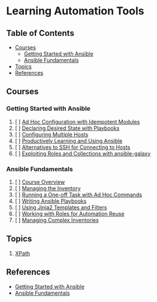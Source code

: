 # Learning Automation Tools

## Table of Contents

<!-- START doctoc generated TOC please keep comment here to allow auto update -->
<!-- DON'T EDIT THIS SECTION, INSTEAD RE-RUN doctoc TO UPDATE -->

- [Courses](#courses)
  - [Getting Started with Ansible](#getting-started-with-ansible)
  - [Ansible Fundamentals](#ansible-fundamentals)
- [Topics](#topics)
- [References](#references)

<!-- END doctoc generated TOC please keep comment here to allow auto update -->

## Courses

### Getting Started with Ansible

1. [ ] [Ad Hoc Configuration with Idempotent Modules](getting-started-with-ansible/ad-hoc-configuration-with-idempotent-modules/README.md)
1. [ ] [Declaring Desired State with Playbooks](getting-started-with-ansible/declaring-desired-state-with-playbooks/README.md)
1. [ ] [Configuring Multiple Hosts](getting-started-with-ansible/configuring-multiple-hosts/README.md)
1. [ ] [Productively Learning and Using Ansible](getting-started-with-ansible/productively-learning-and-using-ansible/README.md)
1. [ ] [Alternatives to SSH for Connecting to Hosts](getting-started-with-ansible/alternatives-to-ssh-for-connecting-to-hosts/README.md)
1. [ ] [Exploiting Roles and Collections with ansible-galaxy](getting-started-with-ansible/exploiting-roles-and-collections-with-ansible-galaxy/README.md)

### Ansible Fundamentals

1. [ ] [Course Overview](README.md)
1. [ ] [Managing the Inventory](README.md)
1. [ ] [Running a One-off Task with Ad Hoc Commands](README.md)
1. [ ] [Writing Ansible Playbooks](README.md)
1. [ ] [Using Jinja2 Templates and Filters](README.md)
1. [ ] [Working with Roles for Automation Reuse](README.md)
1. [ ] [Managing Complex Inventories](README.md)

## Topics

1. [XPath](xpath/README.md)

## References

- [Getting Started with Ansible](https://app.pluralsight.com/library/courses/getting-started-ansible/table-of-contents)
- [Ansible Fundamentals](https://app.pluralsight.com/library/courses/ansible-fundamentals/table-of-contents)
